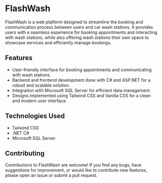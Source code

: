 # FlashWash

FlashWash is a web platform designed to streamline the booking and communication process between users and car wash stations. It provides users with a seamless experience for booking appointments and interacting with wash stations, while also offering wash stations their own space to showcase services and efficiently manage bookings.

## Features

- User-friendly interface for booking appointments and communicating with wash stations.
- Backend and frontend development done with C# and ASP.NET for a robust and scalable solution.
- Integration with Microsoft SQL Server for efficient data management.
- Designs implemented using Tailwind CSS and Vanilla CSS for a clean and modern user interface.

## Technologies Used

- Tailwind CSS
- .NET C#
- Microsoft SQL Server

## Contributing

Contributions to FlashWash are welcome! If you find any bugs, have suggestions for improvement, or would like to contribute new features, please open an issue or submit a pull request.


